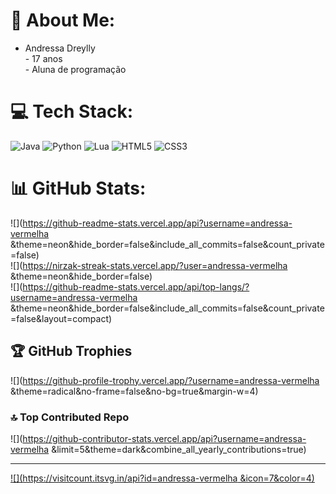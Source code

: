 # 💫 About Me:
- Andressa Dreylly<br>- 17 anos <br>- Aluna de programação<br>


# 💻 Tech Stack:
![Java](https://img.shields.io/badge/java-%23ED8B00.svg?style=for-the-badge&logo=openjdk&logoColor=white) ![Python](https://img.shields.io/badge/python-3670A0?style=for-the-badge&logo=python&logoColor=ffdd54) ![Lua](https://img.shields.io/badge/lua-%232C2D72.svg?style=for-the-badge&logo=lua&logoColor=white) ![HTML5](https://img.shields.io/badge/html5-%23E34F26.svg?style=for-the-badge&logo=html5&logoColor=white) ![CSS3](https://img.shields.io/badge/css3-%231572B6.svg?style=for-the-badge&logo=css3&logoColor=white)
# 📊 GitHub Stats:
![](https://github-readme-stats.vercel.app/api?username=andressa-vermelha &theme=neon&hide_border=false&include_all_commits=false&count_private=false)<br/>
![](https://nirzak-streak-stats.vercel.app/?user=andressa-vermelha &theme=neon&hide_border=false)<br/>
![](https://github-readme-stats.vercel.app/api/top-langs/?username=andressa-vermelha &theme=neon&hide_border=false&include_all_commits=false&count_private=false&layout=compact)

## 🏆 GitHub Trophies
![](https://github-profile-trophy.vercel.app/?username=andressa-vermelha &theme=radical&no-frame=false&no-bg=true&margin-w=4)

### 🔝 Top Contributed Repo
![](https://github-contributor-stats.vercel.app/api?username=andressa-vermelha &limit=5&theme=dark&combine_all_yearly_contributions=true)

---
[![](https://visitcount.itsvg.in/api?id=andressa-vermelha &icon=7&color=4)](https://visitcount.itsvg.in)

<!-- Proudly created with GPRM ( https://gprm.itsvg.in ) -->
